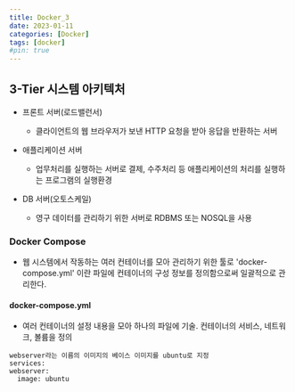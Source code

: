 ```yaml
---
title: Docker_3
date: 2023-01-11
categories: [Docker]
tags: [docker]
#pin: true
---
```


## 3-Tier 시스템 아키텍처

- 프론트 서버(로드밸런서)
  - 클라이언트의 웹 브라우저가 보낸 HTTP 요청을 받아 응답을 반환하는 서버
  
- 애플리케이션 서버
  - 업무처리를 실행하는 서버로 결제, 수주처리 등 애플리케이션의 처리를 실행하는 프로그램의 실행환경

- DB 서버(오토스케일)
  - 영구 데이터를 관리하기 위한 서버로 RDBMS 또는 NOSQL을 사용

### Docker Compose
- 웹 시스템에서 작동하는 여러 컨테이너를 모아 관리하기 위한 툴로 'docker-compose.yml' 이란 파일에 컨테이너의 구성 정보를 정의함으로써 일괄적으로 관리한다.

#### docker-compose.yml
- 여러 컨테이너의 설정 내용을 모아 하나의 파일에 기술. 컨테이너의 서비스, 네트워크, 볼륨을 정의

```docker
webserver라는 이름의 이미지의 베이스 이미지를 ubuntu로 지정
services:
webserver:
  image: ubuntu
```
